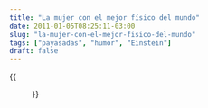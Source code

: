```yaml
---
title: "La mujer con el mejor físico del mundo"
date: 2011-01-05T08:25:11-03:00
slug: "la-mujer-con-el-mejor-fisico-del-mundo"
tags: ["payasadas", "humor", "Einstein"]
draft: false
---
```


{{<figure caption="Einstein y su mujer" src="mujerdeeinstein.jpg">}}